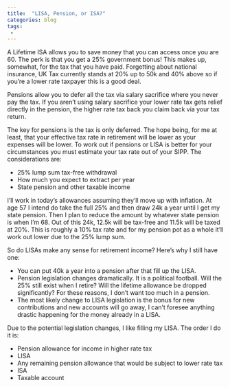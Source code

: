 ```yaml
---
title:  "LISA, Pension, or ISA?"
categories: blog
tags:
 - 
---
```


A Lifetime ISA allows you to save money that you can access once you are 60. The perk is that you get a 25% government
bonus! This makes up, somewhat, for the tax that you have paid. Forgetting about national insurance, UK Tax currently
stands at 20% up to 50k and 40% above so if you’re a lower rate taxpayer this is a good deal.

Pensions allow you to defer all the tax via salary sacrifice where you never pay the tax. If you aren’t using salary
sacrifice your lower rate tax gets relief directly in the pension, the higher rate tax back you claim back via your tax
return.

The key for pensions is the tax is only deferred. The hope being, for me at least, that your effective tax rate in
retirement will be lower as your expenses will be lower.
To work out if pensions or LISA is better for your circumstances you must estimate your tax rate out of your SIPP. The
considerations are:

* 25% lump sum tax-free withdrawal
* How much you expect to extract per year
* State pension and other taxable income


I’ll work in today’s allowances assuming they’ll move up with inflation. At age 57 I intend do take the full 25% and
then draw 24k a year until I get my state pension. Then I plan to reduce the amount by whatever state pension is when
I’m 68. Out of this 24k, 12.5k will be tax-free and 11.5k will be taxed at 20%. This is roughly a 10% tax rate and for
my pension pot as a whole it’ll work out lower due to the 25% lump sum.

So do LISAs make any sense for retirement income? Here’s why I still have one:

* You can put 40k a year into a pension after that fill up the LISA.
* Pension legislation changes dramatically. It is a political football. Will the 25% still exist when I retire? Will the
  lifetime allowance be dropped significantly? For these reasons, I don’t want too much in a pension.  
* The most likely change to LISA legislation is the bonus for new contributions and new accounts will go away, I can’t
  foresee anything drastic happening for the money already in a LISA.


Due to the potential legislation changes, I like filling my LISA. The order I do it is:

* Pension allowance for income in higher rate tax
* LISA
* Any remaining pension allowance that would be subject to lower rate tax
* ISA
* Taxable account

